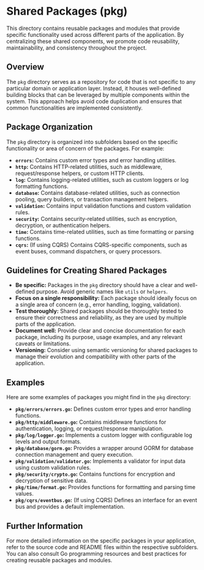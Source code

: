 # Shared Packages (pkg)

This directory contains reusable packages and modules that provide specific functionality used across different parts of the application. By centralizing these shared components, we promote code reusability, maintainability, and consistency throughout the project.

## Overview

The `pkg` directory serves as a repository for code that is not specific to any particular domain or application layer. Instead, it houses well-defined building blocks that can be leveraged by multiple components within the system. This approach helps avoid code duplication and ensures that common functionalities are implemented consistently.

## Package Organization

The `pkg` directory is organized into subfolders based on the specific functionality or area of concern of the packages. For example:

* **`errors`:** Contains custom error types and error handling utilities.
* **`http`:** Contains HTTP-related utilities, such as middleware, request/response helpers, or custom HTTP clients.
* **`log`:** Contains logging-related utilities, such as custom loggers or log formatting functions.
* **`database`:** Contains database-related utilities, such as connection pooling, query builders, or transaction management helpers.
* **`validation`:** Contains input validation functions and custom validation rules.
* **`security`:** Contains security-related utilities, such as encryption, decryption, or authentication helpers.
* **`time`:** Contains time-related utilities, such as time formatting or parsing functions.
* **`cqrs`:** (If using CQRS) Contains CQRS-specific components, such as event buses, command dispatchers, or query processors.

## Guidelines for Creating Shared Packages

* **Be specific:** Packages in the `pkg` directory should have a clear and well-defined purpose. Avoid generic names like `utils` or `helpers`.
* **Focus on a single responsibility:** Each package should ideally focus on a single area of concern (e.g., error handling, logging, validation).
* **Test thoroughly:** Shared packages should be thoroughly tested to ensure their correctness and reliability, as they are used by multiple parts of the application.
* **Document well:** Provide clear and concise documentation for each package, including its purpose, usage examples, and any relevant caveats or limitations.
* **Versioning:** Consider using semantic versioning for shared packages to manage their evolution and compatibility with other parts of the application.

## Examples

Here are some examples of packages you might find in the `pkg` directory:

* **`pkg/errors/errors.go`:** Defines custom error types and error handling functions.
* **`pkg/http/middleware.go`:** Contains middleware functions for authentication, logging, or request/response manipulation.
* **`pkg/log/logger.go`:** Implements a custom logger with configurable log levels and output formats.
* **`pkg/database/gorm.go`:** Provides a wrapper around GORM for database connection management and query execution.
* **`pkg/validation/validator.go`:** Implements a validator for input data using custom validation rules.
* **`pkg/security/crypto.go`:** Contains functions for encryption and decryption of sensitive data.
* **`pkg/time/format.go`:** Provides functions for formatting and parsing time values.
* **`pkg/cqrs/eventbus.go`:** (If using CQRS) Defines an interface for an event bus and provides a default implementation.

## Further Information

For more detailed information on the specific packages in your application, refer to the source code and README files within the respective subfolders. You can also consult Go programming resources and best practices for creating reusable packages and modules.
